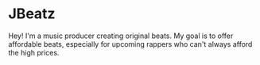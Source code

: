 # JBeatz
Hey! I'm a music producer creating original beats. My goal is to offer affordable beats, especially for upcoming rappers who can't always afford the high prices.
